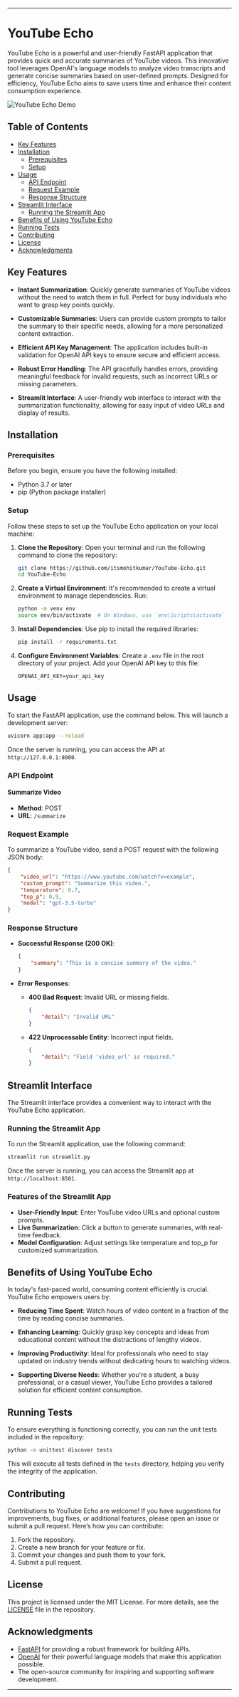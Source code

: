 ---

# YouTube Echo

YouTube Echo is a powerful and user-friendly FastAPI application that provides quick and accurate summaries of YouTube videos. This innovative tool leverages OpenAI's language models to analyze video transcripts and generate concise summaries based on user-defined prompts. Designed for efficiency, YouTube Echo aims to save users time and enhance their content consumption experience.

![YouTube Echo Demo](image/demo.png)

## Table of Contents

- [Key Features](#key-features)
- [Installation](#installation)
  - [Prerequisites](#prerequisites)
  - [Setup](#setup)
- [Usage](#usage)
  - [API Endpoint](#api-endpoint)
  - [Request Example](#request-example)
  - [Response Structure](#response-structure)
- [Streamlit Interface](#streamlit-interface)
  - [Running the Streamlit App](#running-the-streamlit-app)
- [Benefits of Using YouTube Echo](#benefits-of-using-youtube-echo)
- [Running Tests](#running-tests)
- [Contributing](#contributing)
- [License](#license)
- [Acknowledgments](#acknowledgments)

## Key Features

- **Instant Summarization**: Quickly generate summaries of YouTube videos without the need to watch them in full. Perfect for busy individuals who want to grasp key points quickly.
  
- **Customizable Summaries**: Users can provide custom prompts to tailor the summary to their specific needs, allowing for a more personalized content extraction.

- **Efficient API Key Management**: The application includes built-in validation for OpenAI API keys to ensure secure and efficient access.

- **Robust Error Handling**: The API gracefully handles errors, providing meaningful feedback for invalid requests, such as incorrect URLs or missing parameters.

- **Streamlit Interface**: A user-friendly web interface to interact with the summarization functionality, allowing for easy input of video URLs and display of results.

## Installation

### Prerequisites

Before you begin, ensure you have the following installed:

- Python 3.7 or later
- pip (Python package installer)

### Setup

Follow these steps to set up the YouTube Echo application on your local machine:

1. **Clone the Repository**:
   Open your terminal and run the following command to clone the repository:
   ```bash
   git clone https://github.com/itsmohitkumar/YouTube-Echo.git
   cd YouTube-Echo
   ```

2. **Create a Virtual Environment**:
   It's recommended to create a virtual environment to manage dependencies. Run:
   ```bash
   python -m venv env
   source env/bin/activate  # On Windows, use `env\Scripts\activate`
   ```

3. **Install Dependencies**:
   Use pip to install the required libraries:
   ```bash
   pip install -r requirements.txt
   ```

4. **Configure Environment Variables**:
   Create a `.env` file in the root directory of your project. Add your OpenAI API key to this file:
   ```
   OPENAI_API_KEY=your_api_key
   ```

## Usage

To start the FastAPI application, use the command below. This will launch a development server:
```bash
uvicorn app:app --reload
```
Once the server is running, you can access the API at `http://127.0.0.1:8000`.

### API Endpoint

#### Summarize Video

- **Method**: POST
- **URL**: `/summarize`

### Request Example

To summarize a YouTube video, send a POST request with the following JSON body:
```json
{
    "video_url": "https://www.youtube.com/watch?v=example",
    "custom_prompt": "Summarize this video.",
    "temperature": 0.7,
    "top_p": 0.9,
    "model": "gpt-3.5-turbo"
}
```

### Response Structure

- **Successful Response (200 OK)**:
  ```json
  {
      "summary": "This is a concise summary of the video."
  }
  ```

- **Error Responses**:
  - **400 Bad Request**: Invalid URL or missing fields.
    ```json
    {
        "detail": "Invalid URL"
    }
    ```
  - **422 Unprocessable Entity**: Incorrect input fields.
    ```json
    {
        "detail": "Field 'video_url' is required."
    }
    ```

## Streamlit Interface

The Streamlit interface provides a convenient way to interact with the YouTube Echo application.

### Running the Streamlit App

To run the Streamlit application, use the following command:
```bash
streamlit run streamlit.py
```
Once the server is running, you can access the Streamlit app at `http://localhost:8501`.

### Features of the Streamlit App

- **User-Friendly Input**: Enter YouTube video URLs and optional custom prompts.
- **Live Summarization**: Click a button to generate summaries, with real-time feedback.
- **Model Configuration**: Adjust settings like temperature and top_p for customized summarization.

## Benefits of Using YouTube Echo

In today's fast-paced world, consuming content efficiently is crucial. YouTube Echo empowers users by:

- **Reducing Time Spent**: Watch hours of video content in a fraction of the time by reading concise summaries.
  
- **Enhancing Learning**: Quickly grasp key concepts and ideas from educational content without the distractions of lengthy videos.

- **Improving Productivity**: Ideal for professionals who need to stay updated on industry trends without dedicating hours to watching videos.

- **Supporting Diverse Needs**: Whether you're a student, a busy professional, or a casual viewer, YouTube Echo provides a tailored solution for efficient content consumption.

## Running Tests

To ensure everything is functioning correctly, you can run the unit tests included in the repository:
```bash
python -m unittest discover tests
```

This will execute all tests defined in the `tests` directory, helping you verify the integrity of the application.

## Contributing

Contributions to YouTube Echo are welcome! If you have suggestions for improvements, bug fixes, or additional features, please open an issue or submit a pull request. Here’s how you can contribute:

1. Fork the repository.
2. Create a new branch for your feature or fix.
3. Commit your changes and push them to your fork.
4. Submit a pull request.

## License

This project is licensed under the MIT License. For more details, see the [LICENSE](LICENSE) file in the repository.

## Acknowledgments

- [FastAPI](https://fastapi.tiangolo.com/) for providing a robust framework for building APIs.
- [OpenAI](https://openai.com/) for their powerful language models that make this application possible.
- The open-source community for inspiring and supporting software development.

---
